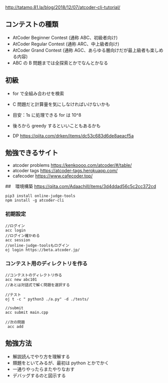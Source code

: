 http://tatamo.81.la/blog/2018/12/07/atcoder-cli-tutorial/

## コンテストの種類

- AtCoder Beginner Contest (通称 ABC、初級者向け)
- AtCoder Regular Contest (通称 ARC、中上級者向け)
- AtCoder Grand Contest (通称 AGC、あらゆる層向けだが最上級者も楽しめる内容)
- ABC の B 問題までは全探索とかでなんとかなる

## 初級

- for で全組み合わせを検索
- C 問題だと計算量を気にしなければいけないかも
- 目安：1s に処理できる for は 10^8
- 後ろから greedy するといいこともあるかも

- DP
  https://qiita.com/drken/items/dc53c683d6de8aeacf5a

## 勉強できるサイト

- atcoder problems
  https://kenkoooo.com/atcoder/#/table/
- atcoder tags
  https://atcoder-tags.herokuapp.com/
- cafecoder
  https://www.cafecoder.top/

##　環境構築
https://qiita.com/Adaachill/items/3d4ddad56c5c2cc372cd

```
pip3 install online-judge-tools
npm install -g atcoder-cli
```

### 初期設定

```
//ログイン
acc login
//ログイン確かめる
acc session
//online-judge-toolsもログイン
oj login https://beta.atcoder.jp/
```

### コンテスト用のディレクトリを作る

```
//コンテストのディレクトリ作る
acc new abc101
//あとは対話式で解く問題を選択する

//テスト
oj t -c " python3 ./a.py" -d ./tests/

//submit
acc submit main.cpp

//次の問題
 acc add
```

## 勉強方法

- 解説読んでやり方を理解する
- 類題をといてみるが、最初は python とかでかく
- 一通りやったらまたやりなおす
- デバッグするのと図示する
